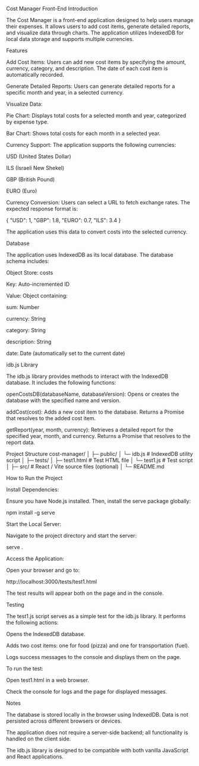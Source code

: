 Cost Manager Front-End
Introduction

The Cost Manager is a front-end application designed to help users manage their expenses. It allows users to add cost items, generate detailed reports, and visualize data through charts. The application utilizes IndexedDB for local data storage and supports multiple currencies.

Features

Add Cost Items: Users can add new cost items by specifying the amount, currency, category, and description. The date of each cost item is automatically recorded.

Generate Detailed Reports: Users can generate detailed reports for a specific month and year, in a selected currency.

Visualize Data:

Pie Chart: Displays total costs for a selected month and year, categorized by expense type.

Bar Chart: Shows total costs for each month in a selected year.

Currency Support: The application supports the following currencies:

USD (United States Dollar)

ILS (Israeli New Shekel)

GBP (British Pound)

EURO (Euro)

Currency Conversion: Users can select a URL to fetch exchange rates. The expected response format is:

{
  "USD": 1,
  "GBP": 1.8,
  "EURO": 0.7,
  "ILS": 3.4
}


The application uses this data to convert costs into the selected currency.

Database

The application uses IndexedDB as its local database. The database schema includes:

Object Store: costs

Key: Auto-incremented ID

Value: Object containing:

sum: Number

currency: String

category: String

description: String

date: Date (automatically set to the current date)

idb.js Library

The idb.js library provides methods to interact with the IndexedDB database. It includes the following functions:

openCostsDB(databaseName, databaseVersion): Opens or creates the database with the specified name and version.

addCost(cost): Adds a new cost item to the database. Returns a Promise that resolves to the added cost item.

getReport(year, month, currency): Retrieves a detailed report for the specified year, month, and currency. Returns a Promise that resolves to the report data.

Project Structure
cost-manager/
│
├─ public/
│   └─ idb.js            # IndexedDB utility script
│
├─ tests/
│   ├─ test1.html        # Test HTML file
│   └─ test1.js          # Test script
│
├─ src/                  # React / Vite source files (optional)
│
└─ README.md

How to Run the Project

Install Dependencies:

Ensure you have Node.js installed. Then, install the serve package globally:

npm install -g serve


Start the Local Server:

Navigate to the project directory and start the server:

serve .


Access the Application:

Open your browser and go to:

http://localhost:3000/tests/test1.html


The test results will appear both on the page and in the console.

Testing

The test1.js script serves as a simple test for the idb.js library. It performs the following actions:

Opens the IndexedDB database.

Adds two cost items: one for food (pizza) and one for transportation (fuel).

Logs success messages to the console and displays them on the page.

To run the test:

Open test1.html in a web browser.

Check the console for logs and the page for displayed messages.

Notes

The database is stored locally in the browser using IndexedDB. Data is not persisted across different browsers or devices.

The application does not require a server-side backend; all functionality is handled on the client side.

The idb.js library is designed to be compatible with both vanilla JavaScript and React applications.